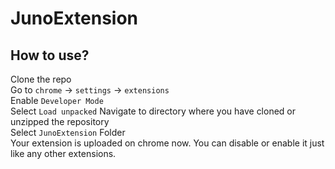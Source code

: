 # JunoExtension
## How to use?  
Clone the repo   
Go to `chrome` -> `settings` -> `extensions`  
Enable `Developer Mode`  
Select `Load unpacked` 
Navigate to directory where you have cloned or unzipped the repository  
Select `JunoExtension` Folder  
Your extension is uploaded on chrome now. You can disable or enable it just like any other extensions.
